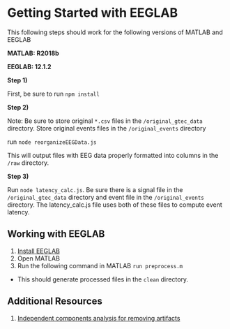 # Getting Started with EEGLAB

This following steps should work for the following versions of MATLAB and EEGLAB

**MATLAB: R2018b**

**EEGLAB: 12.1.2**

**Step 1)**

First, be sure to run `npm install`

**Step 2)**

Note: Be sure to store original `*.csv` files in the `/original_gtec_data` directory. Store original events files in the `/original_events` directory

run `node reorganizeEEGData.js`

This will output files with EEG data properly formatted into columns in the `/raw` directory.

**Step 3)**

Run `node latency_calc.js`. Be sure there is a signal file in the `/original_gtec_data` directory and event file in the `/original_events` directory. The latency_calc.js file uses both of these files to compute event latency.

## Working with EEGLAB

1. [Install EEGLAB](instructions/installing_eeglab-min.pdf)
2. Open MATLAB
3. Run the following command in MATLAB `run preprocess.m`

- This should generate processed files in the `clean` directory.

## Additional Resources

1. [Independent components analysis for removing artifacts](https://www.youtube.com/watch?v=AKCK7DXa0gY)
